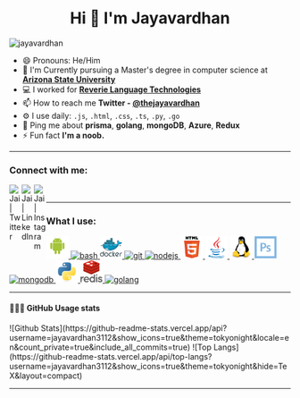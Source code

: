 
<h1 align="center">Hi 👋 I'm Jayavardhan</h1>
<p align="left"> <img src="https://komarev.com/ghpvc/?username=jayavardhan3112&label=Profile%20views&color=0e75b6&style=plastic" alt="jayavardhan" /> </p>

- 😄 Pronouns: He/Him
- 🔭 I'm Currently pursuing a Master's degree in computer science at **[Arizona State University](https://www.asu.edu/)**
- 💻 I worked for **[Reverie Language Technologies](https://github.com/orgs/reverieinc/teams/anuvadak)**
- 📫 How to reach me **Twitter - [@thejayavardhan](https://twitter.com/thejayavardhan)**
- ⚙️ I use daily: `.js`, `.html`, `.css`, `.ts`, `.py`, `.go`
- 💬 Ping me about **prisma**, **golang**, **mongoDB**, **Azure**, **Redux**
- ⚡ Fun fact **I'm a noob.**

---

### Connect with me:

[<img align="left" alt="Jai | Twitter" width="22px" src="https://cdn.jsdelivr.net/npm/simple-icons@v3/icons/twitter.svg" />][twitter]
[<img align="left" alt="Jai | LinkedIn" width="22px" src="https://cdn.jsdelivr.net/npm/simple-icons@v3/icons/linkedin.svg" />][linkedin]
[<img align="left" alt="Jai | Instagram" width="22px" src="https://cdn.jsdelivr.net/npm/simple-icons@v3/icons/instagram.svg" />][instagram]

<br />

---

<h3 align="left">What I use:</h3>
<p align="left"> <a href="https://developer.android.com" target="_blank"> <img src="https://raw.githubusercontent.com/devicons/devicon/master/icons/android/android-original-wordmark.svg" alt="android" width="40" height="40"/> </a> <a href="https://www.gnu.org/software/bash/" target="_blank"> <img src="https://www.vectorlogo.zone/logos/gnu_bash/gnu_bash-icon.svg" alt="bash" width="40" height="40"/> </a> <a href="https://www.docker.com/" target="_blank"> <img src="https://raw.githubusercontent.com/devicons/devicon/master/icons/docker/docker-original-wordmark.svg" alt="docker" width="40" height="40"/> </a> <a href="https://git-scm.com/" target="_blank"> <img src="https://www.vectorlogo.zone/logos/git-scm/git-scm-icon.svg" alt="git" width="40" height="40"/> </a> <a href="https://nodejs.org" target="_blank"> <img src="https://www.vectorlogo.zone/logos/nodejs/nodejs-icon.svg" alt="nodejs" width="40" height="40"/> </a> <a href="https://www.w3.org/html/" target="_blank"> <img src="https://raw.githubusercontent.com/devicons/devicon/master/icons/html5/html5-original-wordmark.svg" alt="html5" width="40" height="40"/> </a> <a href="https://www.java.com" target="_blank"> <img src="https://raw.githubusercontent.com/devicons/devicon/master/icons/java/java-original.svg" alt="java" width="40" height="40"/> </a> <a href="https://www.linux.org/" target="_blank"> <img src="https://raw.githubusercontent.com/devicons/devicon/master/icons/linux/linux-original.svg" alt="linux" width="40" height="40"/> </a> <a href="https://www.photoshop.com/en" target="_blank"> <img src="https://raw.githubusercontent.com/devicons/devicon/master/icons/photoshop/photoshop-line.svg" alt="photoshop" width="40" height="40"/> </a> <a href="https://www.mongodb.com/" target="_blank"> <img src="https://www.vectorlogo.zone/logos/mongodb/mongodb-icon.svg" alt="mongodb" width="40" height="40"/> </a> <a href="https://www.python.org" target="_blank"> <img src="https://raw.githubusercontent.com/devicons/devicon/master/icons/python/python-original.svg" alt="python" width="40" height="40"/> </a> <a href="https://redis.io" target="_blank"> <img src="https://raw.githubusercontent.com/devicons/devicon/master/icons/redis/redis-original-wordmark.svg" alt="redis" width="40" height="40"/> </a> <a href="https://golang.org/" target="_blank"> <img src="https://www.vectorlogo.zone/logos/golang/golang-vertical.svg" alt="golang" width="40" height="40"/> </a> </p>

---

<div>
  <h4>👨🏻‍💻 GitHub Usage stats</h4>
</div>
![Github Stats](https://github-readme-stats.vercel.app/api?username=jayavardhan3112&show_icons=true&theme=tokyonight&locale=en&count_private=true&include_all_commits=true)
![Top Langs](https://github-readme-stats.vercel.app/api/top-langs?username=jayavardhan3112&show_icons=true&theme=tokyonight&hide=TeX&layout=compact)

---

[twitter]: https://twitter.com/thejayavardhan
[instagram]: https://instagram.com/jai_3112
[linkedin]: https://linkedin.com/in/jayavardhan3112
